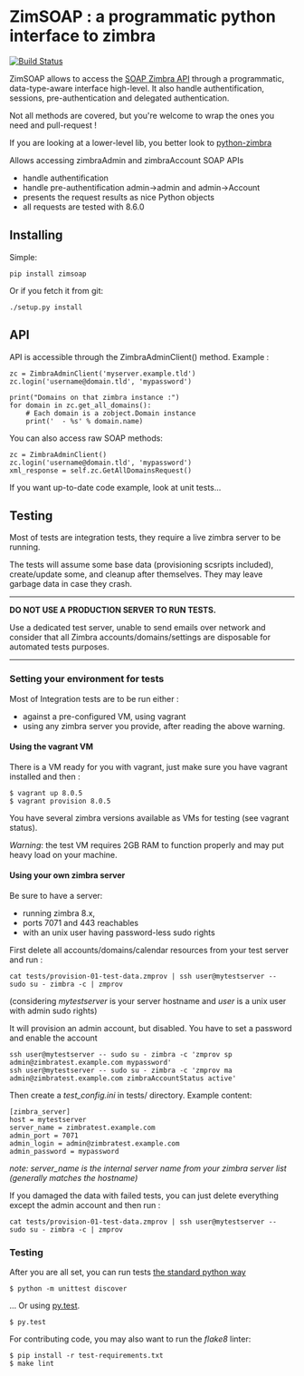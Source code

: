 ZimSOAP : a programmatic python interface to zimbra
===================================================

[![Build Status](https://travis-ci.org/oasiswork/zimsoap.svg?branch=master)](https://travis-ci.org/oasiswork/zimsoap)

ZimSOAP allows to access the [SOAP Zimbra API] through a programmatic,
data-type-aware  interface high-level. It also handle  authentification,
sessions, pre-authentication and delegated authentication.

Not all methods are covered, but you're welcome to wrap the ones you need and
pull-request !

If you are looking at a lower-level lib, you better look to [python-zimbra]

Allows accessing zimbraAdmin and zimbraAccount SOAP APIs

 - handle authentification
 - handle pre-authentification admin->admin and admin->Account
 - presents the request results as nice Python objects
 - all requests are tested with 8.6.0

[SOAP Zimbra API]:
https://files.zimbra.com/docs/soap_api/8.6.0/api-reference/index.html
[python-zimbra]:https://github.com/Zimbra-Community/python-zimbra/

Installing
----------

Simple:

    pip install zimsoap

Or if you fetch it from git:

    ./setup.py install

API
---

API is accessible through the ZimbraAdminClient() method. Example :

    zc = ZimbraAdminClient('myserver.example.tld')
    zc.login('username@domain.tld', 'mypassword')

    print("Domains on that zimbra instance :")
    for domain in zc.get_all_domains():
        # Each domain is a zobject.Domain instance
        print('  - %s' % domain.name)

You can also access raw SOAP methods:

    zc = ZimbraAdminClient()
    zc.login('username@domain.tld', 'mypassword')
    xml_response = self.zc.GetAllDomainsRequest()


If you want up-to-date code example, look at unit tests...


Testing
-------

Most of tests are integration tests, they require a live zimbra server to be
running.

The tests will assume some base data (provisioning scsripts included),
create/update some, and cleanup after themselves. They may leave garbage data in
case they crash.

----

**DO NOT USE A PRODUCTION SERVER TO RUN TESTS.**

Use a dedicated test server, unable to send emails over network and consider
that all Zimbra accounts/domains/settings are disposable for automated tests
purposes.

----


### Setting your environment for tests ###

Most of Integration tests are to be run either :

- against a pre-configured VM, using vagrant
- using any zimbra server you provide, after reading the above warning.


#### Using the vagrant VM ####

There is a VM ready for you with vagrant, just make sure you have vagrant installed and then :

    $ vagrant up 8.0.5
    $ vagrant provision 8.0.5

You have several zimbra versions available as VMs for testing (see vagrant
status).

*Warning*: the test VM requires 2GB RAM to function properly and may put heavy
 load on your machine.

#### Using your own zimbra server ####

Be sure to have a server:
- running zimbra 8.x,
- ports 7071 and 443 reachables
- with an unix user having password-less sudo rights

First delete all accounts/domains/calendar resources from your test server and run :

    cat tests/provision-01-test-data.zmprov | ssh user@mytestserver -- sudo su - zimbra -c | zmprov

(considering *mytestserver* is your server hostname and *user* is a unix user with admin sudo rights)

It will provision an admin account, but disabled. You have to set a password and enable the account

    ssh user@mytestserver -- sudo su - zimbra -c 'zmprov sp admin@zimbratest.example.com mypassword'
    ssh user@mytestserver -- sudo su - zimbra -c 'zmprov ma admin@zimbratest.example.com zimbraAccountStatus active'

Then create a *test_config.ini* in tests/ directory. Example content:

    [zimbra_server]
    host = mytestserver
    server_name = zimbratest.example.com
    admin_port = 7071
    admin_login = admin@zimbratest.example.com
    admin_password = mypassword

*note: server_name is the internal server name from your zimbra server list (generally matches the hostname)*

If you damaged the data with failed tests, you can just delete everything except
the admin account and then run :

    cat tests/provision-01-test-data.zmprov | ssh user@mytestserver -- sudo su - zimbra -c | zmprov

### Testing ###

After you are all set, you can run tests
[the standard python way](https://docs.python.org/2/library/unittest.html)

    $ python -m unittest discover

… Or using [py.test](http://pytest.org/).

    $ py.test

For contributing code, you may also want to run the *flake8* linter:

    $ pip install -r test-requirements.txt
    $ make lint
